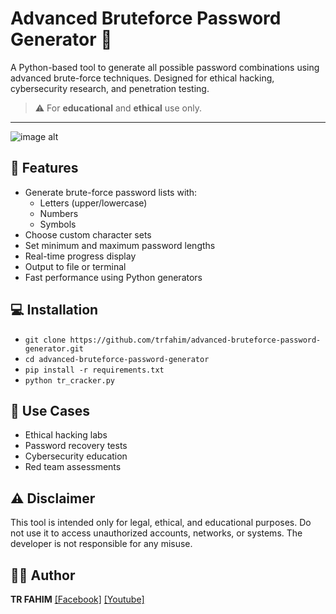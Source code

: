 # Advanced Bruteforce Password Generator 🔐

A Python-based tool to generate all possible password combinations using advanced brute-force techniques. Designed for ethical hacking, cybersecurity research, and penetration testing.

> ⚠️ For **educational** and **ethical** use only.

---
![image alt](https://github.com/trfahim/advanced-bruteforce-password-generator/blob/main/Images/Screenshot%202025-05-13%20204736.png)

## 🚀 Features

- Generate brute-force password lists with:
  - Letters (upper/lowercase)
  - Numbers
  - Symbols
- Choose custom character sets
- Set minimum and maximum password lengths
- Real-time progress display
- Output to file or terminal
- Fast performance using Python generators
## 💻 Installation
- `git clone https://github.com/trfahim/advanced-bruteforce-password-generator.git`
- `cd advanced-bruteforce-password-generator`
- `pip install -r requirements.txt`
- `python tr_cracker.py`


## 🧠 Use Cases
- Ethical hacking labs
- Password recovery tests
- Cybersecurity education
- Red team assessments

##  ⚠️ Disclaimer
This tool is intended only for legal, ethical, and educational purposes. Do not use it to access unauthorized accounts, networks, or systems.
The developer is not responsible for any misuse.

## 👨‍💻 Author
**TR FAHIM**
[[Facebook]](https://facebook.com/tahsan.rahman.fahim)
[[Youtube]](https://www.youtube.com/@tr_cyberlab)
